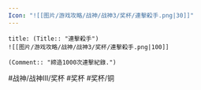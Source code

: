 ```yaml
---
Icon: "![[图片/游戏攻略/战神/战神3/奖杯/連擊殺手.png|30]]"
---
```

```ad-common-bronze-trophy
title: (Title:: "連擊殺手")
![[图片/游戏攻略/战神/战神3/奖杯/連擊殺手.png|100]]

(Comment:: "締造1000次連擊紀錄.")
```

#战神/战神III/奖杯 #奖杯 #奖杯/铜

